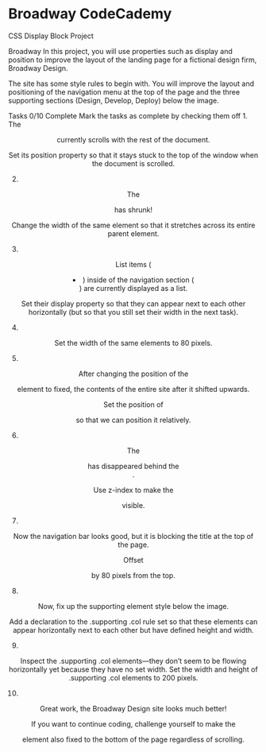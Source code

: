 # Broadway CodeCademy
 CSS Display Block Project

Broadway
In this project, you will use properties such as display and position to improve the layout of the landing page for a fictional design firm, Broadway Design.

The site has some style rules to begin with. You will improve the layout and positioning of the navigation menu at the top of the page and the three supporting sections (Design, Develop, Deploy) below the image.

Tasks
0/10 Complete
Mark the tasks as complete by checking them off
1.
The <header> currently scrolls with the rest of the document.

Set its position property so that it stays stuck to the top of the window when the document is scrolled.

2.
The <header> has shrunk!

Change the width of the same element so that it stretches across its entire parent element.

3.
List items (<li>) inside of the navigation section (<nav>) are currently displayed as a list.

Set their display property so that they can appear next to each other horizontally (but so that you still set their width in the next task).

4.
Set the width of the same elements to 80 pixels.

5.
After changing the position of the <header> element to fixed, the contents of the entire site after it shifted upwards.

Set the position of <main> so that we can position it relatively.

6.
The <header> has disappeared behind the <main>.

Use z-index to make the <header> visible.

7.
Now the navigation bar looks good, but it is blocking the title at the top of the page.

Offset <main> by 80 pixels from the top.

8.
Now, fix up the supporting element style below the image.

Add a declaration to the .supporting .col rule set so that these elements can appear horizontally next to each other but have defined height and width.

9.
Inspect the .supporting .col elements—they don’t seem to be flowing horizontally yet because they have no set width. Set the width and height of .supporting .col elements to 200 pixels.

10.
Great work, the Broadway Design site looks much better!

If you want to continue coding, challenge yourself to make the <footer> element also fixed to the bottom of the page regardless of scrolling.